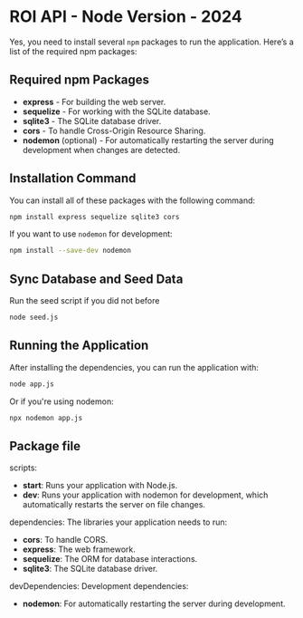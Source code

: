 # ROI API - Node Version - 2024

Yes, you need to install several `npm` packages to run the application. Here’s a list of the required npm packages:

## Required npm Packages

- **express** - For building the web server.
- **sequelize** - For working with the SQLite database.
- **sqlite3** - The SQLite database driver.
- **cors** - To handle Cross-Origin Resource Sharing.
- **nodemon** (optional) - For automatically restarting the server during development when changes are detected.

## Installation Command

You can install all of these packages with the following command:

```bash
npm install express sequelize sqlite3 cors
```

If you want to use `nodemon` for development:

```bash
npm install --save-dev nodemon
```

## Sync Database and Seed Data

Run the seed script if you did not before

```bash
node seed.js
```

## Running the Application

After installing the dependencies, you can run the application with:

```bash
node app.js
```

Or if you're using nodemon:

```bash
npx nodemon app.js
```

## Package file

scripts:

- **start**: Runs your application with Node.js.
- **dev**: Runs your application with nodemon for development, which automatically restarts the server on file changes.

dependencies: The libraries your application needs to run:

- **cors**: To handle CORS.
- **express**: The web framework.
- **sequelize**: The ORM for database interactions.
- **sqlite3**: The SQLite database driver.

devDependencies: Development dependencies:

- **nodemon**: For automatically restarting the server during development.

